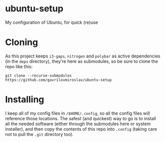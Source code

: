 # ubuntu-setup
My configuration of Ubuntu, for quick (re)use

# Cloning

As this project keeps `i3-gaps`, `nitrogen` and `polybar` as active dependencies (in the `deps` directory), they're here as submodules, so be sure to clone the repo like this:

`git clone --recurse-submodules https://github.com/gavrilovmiroslav/ubuntu-setup`

# Installing

I keep all of my config files in `/$HOME/.config`, so all the config files will reference those locations. The safest (and quickest) way to go is to install all the needed software (either through the submodules here or system installer), and then copy the contents of this repo into `.config` (taking care not to pull the `.git` directory too).

